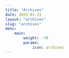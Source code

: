 ```yaml
---
title: "Archives"
date: 2023-01-21
layout: "archives"
slug: "archives"
menu:
    main:
        weight: -70
        params: 
            icon: archives
---
```

